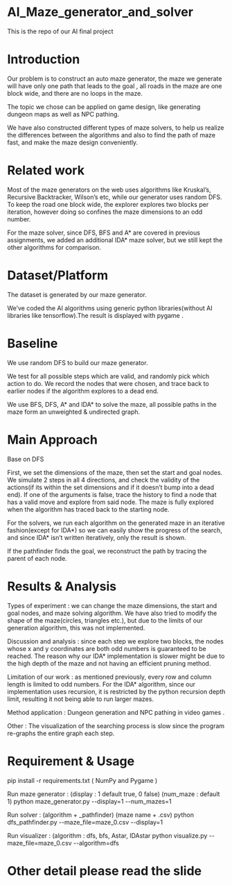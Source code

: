 # AI_Maze_generator_and_solver
  This is the repo of our AI final project
# Introduction
  Our problem is to construct an auto maze generator, the maze we generate will have only one path that leads to the goal , all roads in the maze are one block wide,     and there are no loops in the maze.

  The topic we chose can be applied on game design, like generating dungeon maps as well as NPC pathing.

  We have also constructed different types of maze solvers, to help us realize the differences between the algorithms and also to find the path of maze fast, and make    the maze design conveniently. 
# Related work
  Most of the maze generators on the web uses algorithms like Kruskal’s, Recursive Backtracker, Wilson’s etc, while our generator uses random DFS. To keep the road one   block wide, the explorer explores two blocks per iteration, however doing so confines the maze dimensions to an odd number.

  For the maze solver, since DFS, BFS and A* are covered in previous assignments, we added an additional IDA* maze solver, but we still kept the other algorithms for     comparison.
# Dataset/Platform
  The dataset is generated by our maze generator.

  We’ve coded the AI algorithms using generic python libraries(without AI libraries like tensorflow).The result is displayed with pygame .
# Baseline
  We use random DFS to build our maze generator. 

  We test for all possible steps which are valid, and randomly pick which action to do. We record the nodes that were chosen, and trace back to earlier nodes if the    algorithm explores to a dead end. 

  We use BFS, DFS, A* and IDA* to solve the maze, all possible paths in the maze form an unweighted & undirected graph.
# Main Approach
  Base on DFS

  First, we set the dimensions of the maze, then set the start and goal nodes. We simulate 2 steps in all 4 directions, and check the validity of the actions(if its    within the set dimensions and if it doesn’t bump into a dead end). If one of the arguments is false, trace the history to find a node that has a valid move and     explore from said node. The maze is fully explored when the algorithm has traced back to the starting node.

  For the solvers, we run each algorithm on the generated maze in an iterative fashion(except for IDA*) so we can easily show the progress of the search, and since   IDA* isn’t written iteratively, only the result is shown.

  If the pathfinder finds the goal, we reconstruct the path by tracing the parent of each node.
# Results & Analysis
  Types of experiment : we can change the maze dimensions, the start and goal nodes, and maze solving algorithm. We have also tried to modify the shape of the          maze(circles, triangles etc.), but due to the limits of our generation algorithm, this was not implemented.

  Discussion and analysis : since each step we explore two blocks, the nodes whose x and y coordinates are both odd numbers is guaranteed to be reached. The reason   why our IDA* implementation is slower might be due to the high depth of the maze and not having an efficient pruning method.
  
  Limitation of our work : as mentioned previously, every row and column length is limited to odd numbers. For the IDA* algorithm, since our implementation uses        recursion, it is restricted by the python recursion depth limit, resulting it not being able to run larger mazes.

  Method application : Dungeon generation and NPC pathing in video games .

  Other : The visualization of the searching process is slow since the program re-graphs the entire graph each step.
# Requirement & Usage
  pip install -r requirements.txt    ( NumPy and Pygame )
  
  Run maze generator : 
    (display : 1 default true, 0 false) (num_maze : default 1)
    python maze_generator.py --display=1 --num_mazes=1
    
  Run solver : 
    (algorithm + _pathfinder) (maze name + .csv)
    python dfs_pathfinder.py --maze_file=maze_0.csv --display=1
    
  Run visualizer : 
    (algorithm : dfs, bfs, Astar, IDAstar
    python visualize.py --maze_file=maze_0.csv --algorithm=dfs
    
# Other detail please read the slide 
